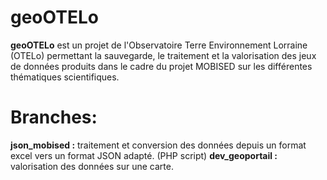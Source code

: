 # geoOTELo

**geoOTELo** est un projet de l'Observatoire Terre Environnement Lorraine (OTELo) permettant la sauvegarde, le traitement et la valorisation des jeux de données produits dans le cadre du projet MOBISED sur les différentes thématiques scientifiques.

# Branches:

**json_mobised :** traitement et conversion des données depuis un format excel vers un format JSON adapté. (PHP script)
**dev_geoportail :** valorisation des données sur une carte.
